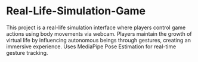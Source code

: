 # Real-Life-Simulation-Game
This project is a real-life simulation interface where players control game actions using body movements via webcam. Players maintain the growth of virtual life by influencing autonomous beings through gestures, creating an immersive experience. Uses MediaPipe Pose Estimation for real-time gesture tracking.
